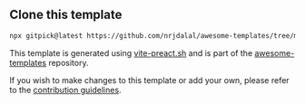 ## Clone this template

```bash
npx gitpick@latest https://github.com/nrjdalal/awesome-templates/tree/main/vite-apps/vite-preact
```

This template is generated using [vite-preact.sh](https://github.com/nrjdalal/awesome-templates/blob/main/.github/.scripts/vite-preact.sh) and is part of the [awesome-templates](https://github.com/nrjdalal/awesome-templates) repository.

If you wish to make changes to this template or add your own, please refer to the [contribution guidelines](https://github.com/nrjdalal/awesome-templates?tab=readme-ov-file#contributing).
  
